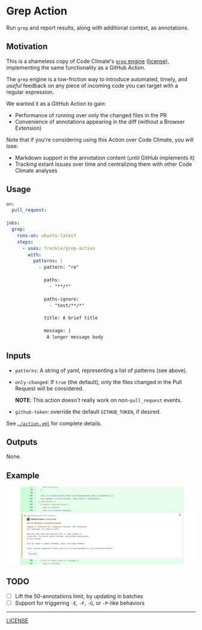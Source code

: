 # Grep Action

Run `grep` and report results, along with additional context, as annotations.

## Motivation

This is a shameless copy of Code Climate's [`grep` engine][grep-engine]
([license][grep-license]), implementing the same functionality as a GitHub
Action.

[grep-engine]: https://docs.codeclimate.com/docs/grep
[grep-license]: https://github.com/codeclimate/codeclimate-grep/blob/master/LICENSE

The `grep` engine is a low-friction way to introduce automated, timely, and
_useful_ feedback on any piece of incoming code you can target with a regular
expression.

We wanted it as a GitHub Action to gain:

- Performance of running over only the changed files in the PR
- Convenience of annotations appearing in the diff (without a Browser Extension)

Note that if you're considering using this Action over Code Climate, you will
lose:

- Markdown support in the annotation content (until GitHub implements it)
- Tracking extant Issues over time and centralizing them with other Code Climate
  analyses

## Usage

```yaml
on:
  pull_request:

jobs:
  grep:
    runs-on: ubuntu-latest
    steps:
      - uses: freckle/grep-action
        with:
          patterns: |
            - pattern: "re"

              paths:
                - "**/*"

              paths-ignore:
                - "test/**/*"

              title: A brief title

              message: |
               A longer message body
```

## Inputs

- `patterns`: A string of yaml, representing a list of patterns (see above).

- `only-changed`: If `true` (the default), only the files changed in the Pull
  Request will be considered.

  **NOTE**: This action doesn't really work on non-`pull_request` events.

- `github-token`: override the default `GITHUB_TOKEN`, if desired.

See [`./action.yml`](./action.yml) for complete details.

## Outputs

None.

## Example

![](./screenshot.png)

## TODO

- [ ] Lift the 50-annotations limit, by updating in batches
- [ ] Support for triggering `-E`, `-F`, `-G`, or `-P`-like behaviors

---

[LICENSE](./LICENSE)
